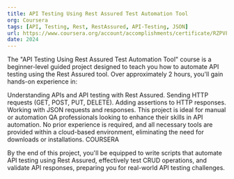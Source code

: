 ```yaml
---
title: API Testing Using Rest Assured Test Automation Tool
org: Coursera
tags: [API, Testing, Rest, RestAssured, API-Testing, JSON]
url: https://www.coursera.org/account/accomplishments/certificate/RZPVFV75YLR0
date: 2024
---
```


The "API Testing Using Rest Assured Test Automation Tool" course is a beginner-level guided project designed to teach you how to automate API testing using the Rest Assured tool. Over approximately 2 hours, you'll gain hands-on experience in:

Understanding APIs and API testing with Rest Assured.
Sending HTTP requests (GET, POST, PUT, DELETE).
Adding assertions to HTTP responses.
Working with JSON requests and responses.
This project is ideal for manual or automation QA professionals looking to enhance their skills in API automation. No prior experience is required, and all necessary tools are provided within a cloud-based environment, eliminating the need for downloads or installations.
COURSERA

By the end of this project, you'll be equipped to write scripts that automate API testing using Rest Assured, effectively test CRUD operations, and validate API responses, preparing you for real-world API testing challenges.
